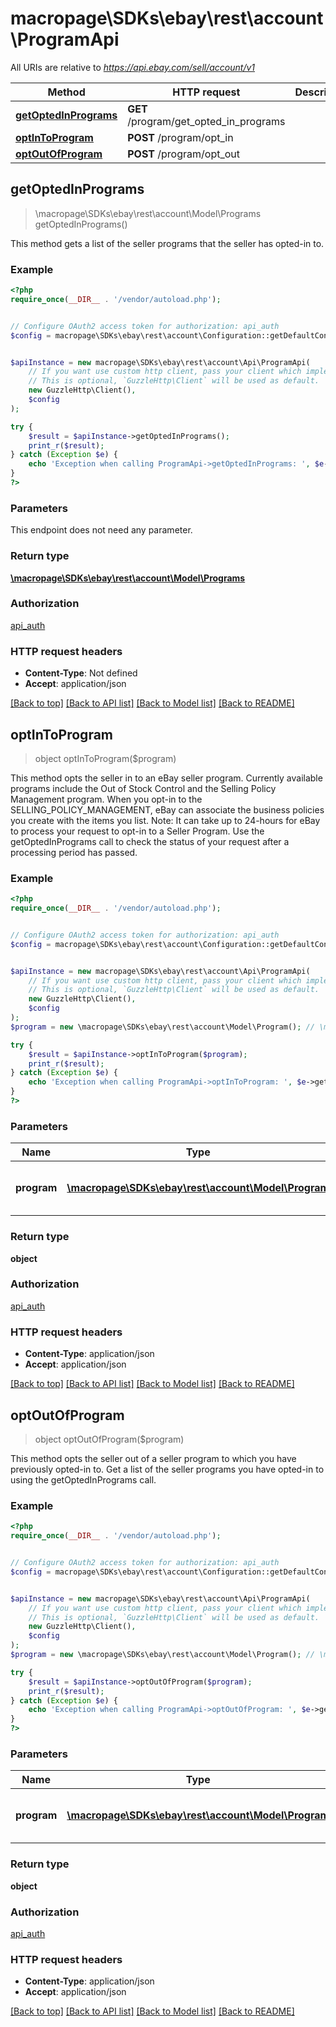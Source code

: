# macropage\SDKs\ebay\rest\account\ProgramApi

All URIs are relative to *https://api.ebay.com/sell/account/v1*

Method | HTTP request | Description
------------- | ------------- | -------------
[**getOptedInPrograms**](ProgramApi.md#getOptedInPrograms) | **GET** /program/get_opted_in_programs | 
[**optInToProgram**](ProgramApi.md#optInToProgram) | **POST** /program/opt_in | 
[**optOutOfProgram**](ProgramApi.md#optOutOfProgram) | **POST** /program/opt_out | 



## getOptedInPrograms

> \macropage\SDKs\ebay\rest\account\Model\Programs getOptedInPrograms()



This method gets a list of the seller programs that the seller has opted-in to.

### Example

```php
<?php
require_once(__DIR__ . '/vendor/autoload.php');


// Configure OAuth2 access token for authorization: api_auth
$config = macropage\SDKs\ebay\rest\account\Configuration::getDefaultConfiguration()->setAccessToken('YOUR_ACCESS_TOKEN');


$apiInstance = new macropage\SDKs\ebay\rest\account\Api\ProgramApi(
    // If you want use custom http client, pass your client which implements `GuzzleHttp\ClientInterface`.
    // This is optional, `GuzzleHttp\Client` will be used as default.
    new GuzzleHttp\Client(),
    $config
);

try {
    $result = $apiInstance->getOptedInPrograms();
    print_r($result);
} catch (Exception $e) {
    echo 'Exception when calling ProgramApi->getOptedInPrograms: ', $e->getMessage(), PHP_EOL;
}
?>
```

### Parameters

This endpoint does not need any parameter.

### Return type

[**\macropage\SDKs\ebay\rest\account\Model\Programs**](../Model/Programs.md)

### Authorization

[api_auth](../../README.md#api_auth)

### HTTP request headers

- **Content-Type**: Not defined
- **Accept**: application/json

[[Back to top]](#) [[Back to API list]](../../README.md#documentation-for-api-endpoints)
[[Back to Model list]](../../README.md#documentation-for-models)
[[Back to README]](../../README.md)


## optInToProgram

> object optInToProgram($program)



This method opts the seller in to an eBay seller program. Currently available programs include the Out of Stock Control and the Selling Policy Management program. When you opt-in to the SELLING_POLICY_MANAGEMENT, eBay can associate the business policies you create with the items you list. Note: It can take up to 24-hours for eBay to process your request to opt-in to a Seller Program. Use the getOptedInPrograms call to check the status of your request after a processing period has passed.

### Example

```php
<?php
require_once(__DIR__ . '/vendor/autoload.php');


// Configure OAuth2 access token for authorization: api_auth
$config = macropage\SDKs\ebay\rest\account\Configuration::getDefaultConfiguration()->setAccessToken('YOUR_ACCESS_TOKEN');


$apiInstance = new macropage\SDKs\ebay\rest\account\Api\ProgramApi(
    // If you want use custom http client, pass your client which implements `GuzzleHttp\ClientInterface`.
    // This is optional, `GuzzleHttp\Client` will be used as default.
    new GuzzleHttp\Client(),
    $config
);
$program = new \macropage\SDKs\ebay\rest\account\Model\Program(); // \macropage\SDKs\ebay\rest\account\Model\Program | Program being opted-in to.

try {
    $result = $apiInstance->optInToProgram($program);
    print_r($result);
} catch (Exception $e) {
    echo 'Exception when calling ProgramApi->optInToProgram: ', $e->getMessage(), PHP_EOL;
}
?>
```

### Parameters


Name | Type | Description  | Notes
------------- | ------------- | ------------- | -------------
 **program** | [**\macropage\SDKs\ebay\rest\account\Model\Program**](../Model/Program.md)| Program being opted-in to. |

### Return type

**object**

### Authorization

[api_auth](../../README.md#api_auth)

### HTTP request headers

- **Content-Type**: application/json
- **Accept**: application/json

[[Back to top]](#) [[Back to API list]](../../README.md#documentation-for-api-endpoints)
[[Back to Model list]](../../README.md#documentation-for-models)
[[Back to README]](../../README.md)


## optOutOfProgram

> object optOutOfProgram($program)



This method opts the seller out of a seller program to which you have previously opted-in to. Get a list of the seller programs you have opted-in to using the getOptedInPrograms call.

### Example

```php
<?php
require_once(__DIR__ . '/vendor/autoload.php');


// Configure OAuth2 access token for authorization: api_auth
$config = macropage\SDKs\ebay\rest\account\Configuration::getDefaultConfiguration()->setAccessToken('YOUR_ACCESS_TOKEN');


$apiInstance = new macropage\SDKs\ebay\rest\account\Api\ProgramApi(
    // If you want use custom http client, pass your client which implements `GuzzleHttp\ClientInterface`.
    // This is optional, `GuzzleHttp\Client` will be used as default.
    new GuzzleHttp\Client(),
    $config
);
$program = new \macropage\SDKs\ebay\rest\account\Model\Program(); // \macropage\SDKs\ebay\rest\account\Model\Program | Program being opted-out of.

try {
    $result = $apiInstance->optOutOfProgram($program);
    print_r($result);
} catch (Exception $e) {
    echo 'Exception when calling ProgramApi->optOutOfProgram: ', $e->getMessage(), PHP_EOL;
}
?>
```

### Parameters


Name | Type | Description  | Notes
------------- | ------------- | ------------- | -------------
 **program** | [**\macropage\SDKs\ebay\rest\account\Model\Program**](../Model/Program.md)| Program being opted-out of. |

### Return type

**object**

### Authorization

[api_auth](../../README.md#api_auth)

### HTTP request headers

- **Content-Type**: application/json
- **Accept**: application/json

[[Back to top]](#) [[Back to API list]](../../README.md#documentation-for-api-endpoints)
[[Back to Model list]](../../README.md#documentation-for-models)
[[Back to README]](../../README.md)

